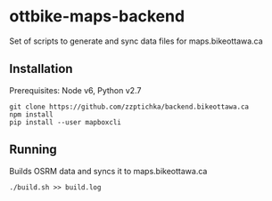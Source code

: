 # ottbike-maps-backend
Set of scripts to generate and sync data files for maps.bikeottawa.ca

## Installation
Prerequisites: Node v6, Python v2.7
``` 
git clone https://github.com/zzptichka/backend.bikeottawa.ca
npm install
pip install --user mapboxcli
```

## Running
Builds OSRM data and syncs it to maps.bikeottawa.ca
```
./build.sh >> build.log
```
